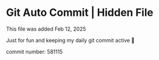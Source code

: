 # Git Auto Commit | Hidden File

This file was added Feb 12, 2025

Just for fun and keeping my daily git commit active 🤪

commit number: 581115
